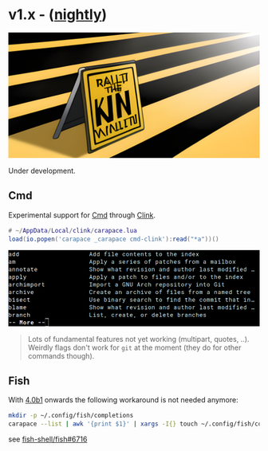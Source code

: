 # v1.x - ([nightly](../install/selfupdate.md))

![](./v1.x/banner.png)

Under development.

## Cmd

Experimental support for [Cmd](https://en.wikipedia.org/wiki/Cmd.exe) through [Clink](https://chrisant996.github.io/clink/).

```lua
# ~/AppData/Local/clink/carapace.lua
load(io.popen('carapace _carapace cmd-clink'):read("*a"))()
```

![](./v1.x/cmd.png)

> Lots of fundamental features not yet working (multipart, quotes, ..).
> Weirdly flags don't work for `git` at the moment (they do for other commands though).


## Fish

With [4.0b1](https://github.com/fish-shell/fish-shell/releases/tag/4.0b1) onwards the following workaround is not needed anymore:
```sh
mkdir -p ~/.config/fish/completions
carapace --list | awk '{print $1}' | xargs -I{} touch ~/.config/fish/completions/{}.fish # disable auto-loaded completions (#185)
```
see [fish-shell/fish#6716](https://github.com/fish-shell/fish-shell/issues/6716)
